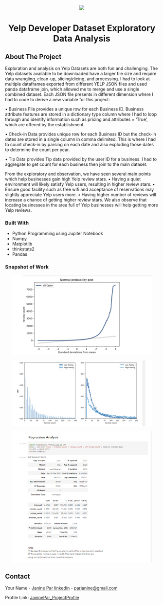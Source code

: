 <!-- PROJECT LOGO -->
<br />
<div align="center">
<p align="center">
  <img width="460" height="auto" src="https://github.com/Tutay0913JP/portfolio/blob/master/images/yelp.png">
</p>


  <h1 align="center">Yelp Developer Dataset Exploratory Data Analysis</h1>
  <p align="center">
  </p>
</div>

<!-- ABOUT THE PROJECT -->
## About The Project

Exploration and analysis on Yelp Datasets are both fun and challenging. The Yelp datasets available to be downloaded have a larger file size and require data wrangling, clean-up, slicing/dicing, and processing.  I had to look at multiple dataframes exported from different YELP JSON files and used panda dataframe join, which allowed me to merge and use a single combined dataset. Each JSON file presents in different dimension where I had to code to derive a new variable for this project: 

•	Business File provides a unique row for each Business ID. Business attribute features are stored in a dictionary type column where I had to loop through and identify information such as pricing and attributes = ‘True’, which are offered by the establishment. 

•	Check-in Data provides unique row for each Business ID but the check-in dates are stored in a single column in comma delimited. This is where I had to count check-in by parsing on each date and also exploding those dates to determine the count per year.  

•	Tip Data provides Tip data provided by the user ID for a business. I had to aggregate to get count for each business then join to the main dataset. 

From the exploratory and observation, we have seen several main points which help businesses gain high Yelp review stars.
•	Having a quiet environment will likely satisfy Yelp users, resulting in higher review stars.
•	Ensure good facility such as free wifi and acceptance of reservations may slightly appreciate Yelp users more.
•	Having higher number of reviews will increase a chance of getting higher review stars. We also observe that locating businesses in the area full of Yelp businesses will help getting more Yelp reviews.


### Built With
* Python Programming using Jupiter Notebook
* Numpy
* Matplotlib
* thinkstats2
* Pandas
  
### Snapshot of Work

<p align="center">
  <img width="460" height="auto" src="https://github.com/Tutay0913JP/Data_Science_Projects/blob/main/images/yelp1.png">
</p>

<p align="center">
  <img width="460" height="auto" src="https://github.com/Tutay0913JP/Data_Science_Projects/blob/main/images/Yelp2.png">
</p>

<p align="center">
  <img width="460" height="auto" src="https://github.com/Tutay0913JP/Data_Science_Projects/blob/main/images/Yelp3.png">
</p>

<!-- CONTACT -->
## Contact

Your Name - [Janine Par linkedin](https://www.linkedin.com/in/janine-par-a0753a2b8) - parjanine@gmail.com

Profile Link: [JaninePar_ProjectProfile](https://tutay0913jp.github.io/JaninePar_portfolio/)

